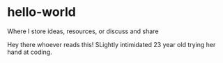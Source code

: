 # hello-world
Where I store ideas, resources, or discuss and share

Hey there whoever reads this! SLightly intimidated 23 year old trying her hand at coding. 
